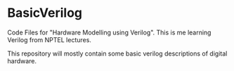 # BasicVerilog
Code Files for "Hardware Modelling using Verilog".
This is me learning Verilog from NPTEL lectures.

This repository will mostly contain some basic verilog descriptions of digital hardware.
